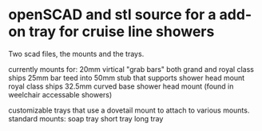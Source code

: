 # openSCAD and stl source for a add-on tray for cruise line showers

Two scad files, the mounts and the trays.  

currently mounts for:
20mm virtical "grab bars" both grand and royal class ships
25mm bar teed into 50mm stub that supports shower head mount royal class ships
32.5mm curved base shower head mount (found in weelchair accessable showers) 

customizable trays that use a dovetail mount to attach to various mounts.
standard mounts:
soap tray
short tray
long tray





